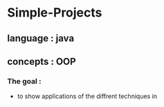 # Simple-Projects
## language : java <br />
## concepts : OOP  <br >
### The goal : 
- to show applications of the diffrent techniques in 
